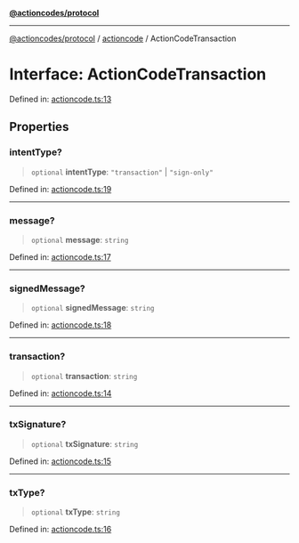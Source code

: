[**@actioncodes/protocol**](../../README.md)

***

[@actioncodes/protocol](../../modules.md) / [actioncode](../README.md) / ActionCodeTransaction

# Interface: ActionCodeTransaction

Defined in: [actioncode.ts:13](https://github.com/otaprotocol/actioncodes/blob/d0ef10ae3bd279eafa4f9f7708c521c6ab240398/src/actioncode.ts#L13)

## Properties

### intentType?

> `optional` **intentType**: `"transaction"` \| `"sign-only"`

Defined in: [actioncode.ts:19](https://github.com/otaprotocol/actioncodes/blob/d0ef10ae3bd279eafa4f9f7708c521c6ab240398/src/actioncode.ts#L19)

***

### message?

> `optional` **message**: `string`

Defined in: [actioncode.ts:17](https://github.com/otaprotocol/actioncodes/blob/d0ef10ae3bd279eafa4f9f7708c521c6ab240398/src/actioncode.ts#L17)

***

### signedMessage?

> `optional` **signedMessage**: `string`

Defined in: [actioncode.ts:18](https://github.com/otaprotocol/actioncodes/blob/d0ef10ae3bd279eafa4f9f7708c521c6ab240398/src/actioncode.ts#L18)

***

### transaction?

> `optional` **transaction**: `string`

Defined in: [actioncode.ts:14](https://github.com/otaprotocol/actioncodes/blob/d0ef10ae3bd279eafa4f9f7708c521c6ab240398/src/actioncode.ts#L14)

***

### txSignature?

> `optional` **txSignature**: `string`

Defined in: [actioncode.ts:15](https://github.com/otaprotocol/actioncodes/blob/d0ef10ae3bd279eafa4f9f7708c521c6ab240398/src/actioncode.ts#L15)

***

### txType?

> `optional` **txType**: `string`

Defined in: [actioncode.ts:16](https://github.com/otaprotocol/actioncodes/blob/d0ef10ae3bd279eafa4f9f7708c521c6ab240398/src/actioncode.ts#L16)
